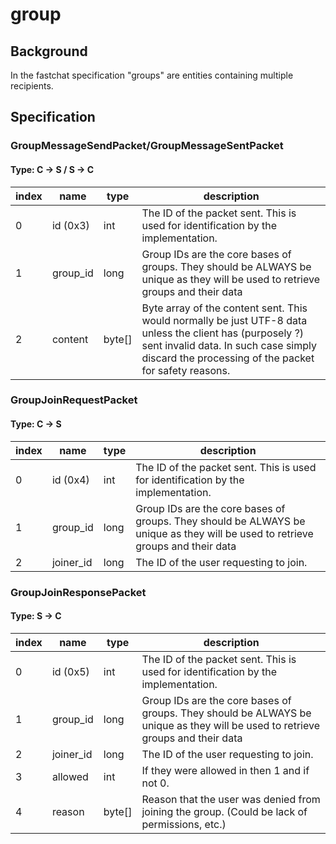 # group
## Background
In the fastchat specification "groups" are entities containing multiple recipients.

## Specification

### GroupMessageSendPacket/GroupMessageSentPacket
#### Type: C -> S / S -> C
| index | name     | type   | description                                                                                                                                                                                                |
|-------|----------|--------|------------------------------------------------------------------------------------------------------------------------------------------------------------------------------------------------------------|
| 0     | id (0x3) | int    | The ID of the packet sent. This is used for identification by the implementation.                                                                                                                          |
| 1     | group_id | long   | Group IDs are the core bases of groups. They should be ALWAYS be unique as they will be used to retrieve groups and their data                                                                             |
| 2     | content  | byte[] | Byte array of the content sent. This would normally be just UTF-8 data unless the client has (purposely ?) sent invalid data. In such case simply discard the processing of the packet for safety reasons. |

### GroupJoinRequestPacket
#### Type: C -> S
| index | name      | type | description                                                                                                                    |
|-------|-----------|------|--------------------------------------------------------------------------------------------------------------------------------|
| 0     | id (0x4)  | int  | The ID of the packet sent. This is used for identification by the implementation.                                              |
| 1     | group_id  | long | Group IDs are the core bases of groups. They should be ALWAYS be unique as they will be used to retrieve groups and their data |
| 2     | joiner_id | long | The ID of the user requesting to join.                                                                                         |

### GroupJoinResponsePacket
#### Type: S -> C
| index | name      | type   | description                                                                                                                    |
|-------|-----------|--------|--------------------------------------------------------------------------------------------------------------------------------|
| 0     | id (0x5)  | int    | The ID of the packet sent. This is used for identification by the implementation.                                              |
| 1     | group_id  | long   | Group IDs are the core bases of groups. They should be ALWAYS be unique as they will be used to retrieve groups and their data |
| 2     | joiner_id | long   | The ID of the user requesting to join.                                                                                         |
| 3     | allowed   | int    | If they were allowed in then 1 and if not 0.                                                                                   |
| 4     | reason    | byte[] | Reason that the user was denied from joining the group. (Could be lack of permissions, etc.)                                   |